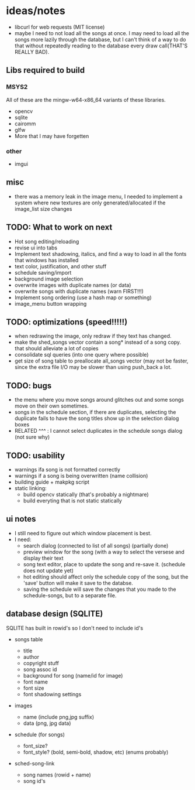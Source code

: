 # ideas/notes
- libcurl for web requests  (MIT license)
- maybe I need to not load all the songs at once. I may need to load all the songs 
  more lazily through the database, but I can't think of a way to do that without
  repeatedly reading to the database every draw call(THAT'S REALLY BAD). 
  
## Libs required to build
### MSYS2
All of these are the mingw-w64-x86_64 variants of these libraries.
- opencv
- sqlite 
- cairomm
- glfw
- More that I may have forgetten
### other
- imgui

## misc
- there was a memory leak in the image menu, I needed to implement a system where new textures are only generated/allocated if the image_list size changes

## TODO: What to work on next
- Hot song editing/reloading
- revise ui into tabs
- Implement text shadowing, italics, and find a way to load in all the fonts that windows has installed
- text color, justification, and other stuff
- schedule saving/import
- background image selection
- overwrite images with duplicate names (or data)
- overwrite songs with duplicate names (warn FIRST!!!)
- Implement song ordering (use a hash map or something)
- image_menu button wrapping

## TODO: optimizations (speed!!!!!)
- when redrawing the image, only redraw if they text has changed.
- make the shed_songs vector contain a song* instead of a song copy. 
  that should alleviate a lot of copies
- consolidate sql queries (into one query where possible)
- get size of song table to preallocate all_songs vector (may not be faster, since the extra file I/O may be slower than using push_back a lot.

## TODO: bugs 
- the menu where you move songs around glitches out and some songs move on their own sometimes.
- songs in the schedule section, if there are duplicates, selecting the duplicate fails to have the song titles show up in the selection dialog boxes
 - RELATED ^^^ : I cannot select duplicates in the schedule songs dialog (not sure why)

## TODO: usability
- warnings ifa  song is not formatted correctly
- warnings if a song is being overwritten (name collision)
- building guide + makpkg script
- static linking:
  - build opencv statically (that's probably a nightmare)
  - build everyting that is not static statically

## ui notes
- I still need to figure out which window placement is best. 
- I need:
  - search dialog (connected to list of all songs) (partially done)
  - preview window for the song (with a way to select the versese and display their text
  - song text editor, place to update the song and re-save it. (schedule does not update yet)
  - hot editing should affect only the schedule copy of the song, but the 'save' button will make it save to the databse.
  - saving the schedule will save the changes that you made to the schedule-songs, but to a separate file.


## database design (SQLITE)
SQLITE has built in rowid's so I don't need to include id's
- songs table
    - title
    - author
    - copyright stuff
    - song assoc id 
    - background for song (name/id for image)
    - font name
    - font size 
    - font shadowing settings

- images
    - name (include png,jpg suffix)
    - data (png, jpg data)

- schedule (for songs)
    - font_size?
    - font_style? (bold, semi-bold, shadow, etc) (enums probably)

- sched-song-link
    - song names (rowid + name)
    - song id's

